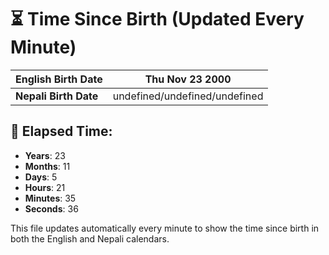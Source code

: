 # ⏳ Time Since Birth (Updated Every Minute)

| **English Birth Date** | Thu Nov 23 2000 |
|------------------------|-------------------------------------|
| **Nepali Birth Date**  | undefined/undefined/undefined                  |

## 📅 Elapsed Time:

- **Years**: 23
- **Months**: 11
- **Days**: 5
- **Hours**: 21
- **Minutes**: 35
- **Seconds**: 36

This file updates automatically every minute to show the time since birth in both the English and Nepali calendars.